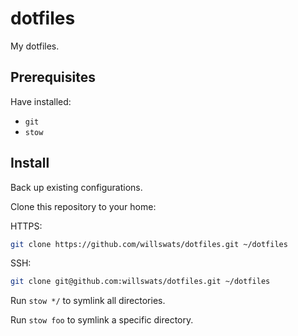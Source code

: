 # dotfiles

My dotfiles.

## Prerequisites

Have installed:

- `git`
- `stow`

## Install

Back up existing configurations.

Clone this repository to your home:

HTTPS:

```bash
git clone https://github.com/willswats/dotfiles.git ~/dotfiles
```

SSH:

```bash
git clone git@github.com:willswats/dotfiles.git ~/dotfiles
```

Run `stow */` to symlink all directories.

Run `stow foo` to symlink a specific directory.
